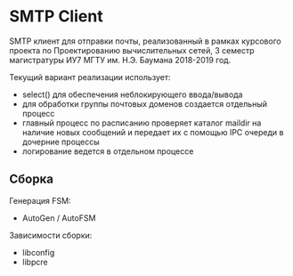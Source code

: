 # SMTP Client

SMTP клиент для отправки почты, реализованный в рамках курсового проекта по Проектированию вычислительных сетей, 3 семестр магистратуры ИУ7 МГТУ им. Н.Э. Баумана 2018-2019 год.

Текущий вариант реализации использует:
* select() для обеспечения неблокирующего ввода/вывода
* для обработки группы почтовых доменов создается отдельный процесс
* главный процесс по расписанию проверяет каталог maildir на наличие новых сообщений и передает их с помощью IPC очереди в дочерние процессы
* логирование ведется в отдельном процессе

## Сборка
Генерация FSM:
* AutoGen / AutoFSM

Зависимости сборки:
* libconfig
* libpcre
